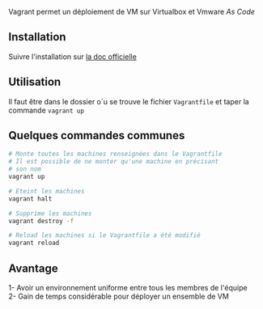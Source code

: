 Vagrant permet un déploiement de VM sur Virtualbox et Vmware _As Code_

## Installation
Suivre l'installation sur [la doc officielle](https://learn.hashicorp.com/collections/vagrant/getting-started) 

## Utilisation
Il faut être dans le dossier o\`u se trouve le fichier `Vagrantfile` et taper la commande `vagrant up`  

## Quelques commandes communes
```bash
# Monte toutes les machines renseignées dans le Vagrantfile
# Il est possible de ne monter qu'une machine en précisant 
# son nom 
vagrant up

# Eteint les machines 
vagrant halt

# Supprime les machines 
vagrant destroy -f

# Reload les machines si le Vagrantfile a été modifié
vagrant reload
```

## Avantage
1- Avoir un environnement uniforme entre tous les membres de l'équipe  
2- Gain de temps considérable pour déployer un ensemble de VM  